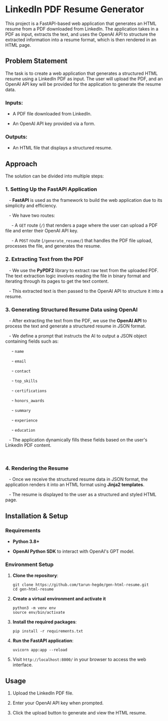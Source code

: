# LinkedIn PDF Resume Generator



This project is a FastAPI-based web application that generates an HTML resume from a PDF downloaded from LinkedIn. The application takes in a PDF as input, extracts the text, and uses the OpenAI API to structure the extracted information into a resume format, which is then rendered in an HTML page.



## Problem Statement



The task is to create a web application that generates a structured HTML resume using a LinkedIn PDF as input. The user will upload the PDF, and an OpenAI API key will be provided for the application to generate the resume data.



### Inputs:

- A PDF file downloaded from LinkedIn.

- An OpenAI API key provided via a form.


### Outputs:

- An HTML file that displays a structured resume.


## Approach


The solution can be divided into multiple steps:



### 1. **Setting Up the FastAPI Application**

   - **FastAPI** is used as the framework to build the web application due to its simplicity and efficiency.

   - We have two routes:

     - A `GET` route (`/`) that renders a page where the user can upload a PDF file and enter their OpenAI API key.

     - A `POST` route (`/generate_resume/`) that handles the PDF file upload, processes the file, and generates the resume.



### 2. **Extracting Text from the PDF**

   - We use the **PyPDF2** library to extract raw text from the uploaded PDF. The text extraction logic involves reading the file in binary format and iterating through its pages to get the text content.

   - This extracted text is then passed to the OpenAI API to structure it into a resume.



### 3. **Generating Structured Resume Data using OpenAI**

   - After extracting the text from the PDF, we use the **OpenAI API** to process the text and generate a structured resume in JSON format.

   - We define a prompt that instructs the AI to output a JSON object containing fields such as:

     - `name`

     - `email`

     - `contact`

     - `top_skills`

     - `certifications`

     - `honors_awards`

     - `summary`

     - `experience`

     - `education`

   - The application dynamically fills these fields based on the user's LinkedIn PDF content.

   

### 4. **Rendering the Resume**

   - Once we receive the structured resume data in JSON format, the application renders it into an HTML format using **Jinja2 templates**.

   - The resume is displayed to the user as a structured and styled HTML page.




## Installation & Setup



### Requirements

- **Python 3.8+**

- **OpenAI Python SDK** to interact with OpenAI's GPT model.




### Environment Setup


1. **Clone the repository**:
   
    ```
    git clone https://github.com/tarun-hegde/gen-html-resume.git  
    cd gen-html-resume
    ```

2.  **Create a virtual environment and activate it**
   
    ```
    python3 -m venv env
    source env/bin/activate
    ```
    
3. **Install the required packages**:

    ```
    pip install -r requirements.txt
    ```


4. **Run the FastAPI application**:

    ```
    uvicorn app:app --reload
    ```



5. Visit `http://localhost:8000/` in your browser to access the web interface.



## Usage

1. Upload the LinkedIn PDF file.

2. Enter your OpenAI API key when prompted.

3. Click the upload button to generate and view the HTML resume.




